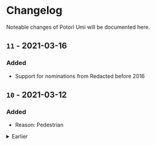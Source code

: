 # Changelog
Noteable changes of Potori Umi will be documented here.

## `11` - 2021-03-16
### Added
- Support for nominations from Redacted before 2016


## `10` - 2021-03-12
### Added
- Reason: Pedestrian

<details><summary>Earlier</summary>
<p>

## `9` - 2021-03-06
### Added
- Scanner
- SF Symbols

### Changed
- Reason codes


## `8` - 2020-10-15
### Changed
- Use new i18n keys for title


## `7` - 2020-09-24
### Added
- Reason: Criteria - en
- Reason: Private - en
- Reason: Photo Quality -en

### Changed
- Add prefix for new reasons
- Not use `code` as index any more


## `6` - 2020-09-12
### Added
- Keyword: Duplicated - en


## `5` - 2020-09-08
### Added
- Reason: Generic Store - en
- Reason: License Plate - en


## `4` - 2020-08-12
### Added
- Reason: Temporary - en


## `3` - 2020-08-12
### Added
- Keyword: Too Close - en


## `2` - 2020-06-09
### Changed
- Convert to new structure


## `1` - 2019-01-12
- Initial version

</p>
</details>